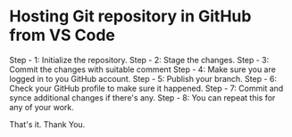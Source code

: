 
# Hosting Git repository in GitHub from VS Code

Step - 1: Initialize the repository.
Step - 2: Stage the changes.
Step - 3: Commit the changes with suitable comment
Step - 4: Make sure you are logged in to you GitHub account.
Step - 5: Publish your branch.
Step - 6: Check your GitHub profile to make sure it happened.
Step - 7: Commit and synce additional changes if there's any.
Step - 8: You can repeat this for any of your work.


That's it. Thank You.
